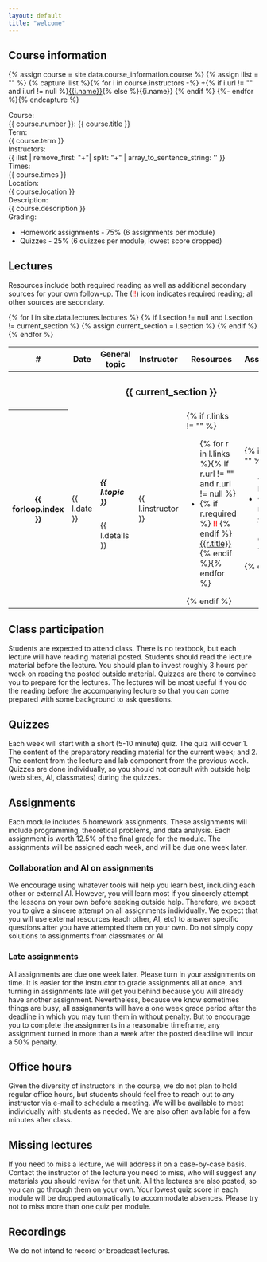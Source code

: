```yaml
---
layout: default
title: "welcome"
---
```


## Course information

{% assign course = site.data.course_information.course %}
{% assign ilist = "" %}
{% capture ilist %}{% for i in course.instructors -%}
  +{% if i.url != "" and i.url != null %}<a href="{{i.url}}">{{i.name}}</a>{% else %}{{i.name}}
  {% endif %} 
  {%- endfor %}{% endcapture %}



<div class="container">
  <div class="row align-items-baseline">
    <div class="col-2 text-end fs-5">Course:</div>
    <div class="col-6">{{ course.number }}: {{ course.title }}</div>
</div>
  <div class="row align-items-baseline">
    <div class="col-2 fs-5 text-end">Term:</div>
    <div class="col-6">{{ course.term }}</div>
  </div>
  <div class="row align-items-baseline">
    <div class="col-2 fs-5 text-end">Instructors:</div>
    <div class="col-6 ">{{ ilist | remove_first: "+"| split: "+" | array_to_sentence_string: '' }}</div>
  </div>  
  <div class="row align-items-baseline">
    <div class="col-2 fs-5 text-end">Times:</div>
    <div class="col-6 ">{{ course.times }}</div>
  </div>
  <div class="row align-items-baseline">
    <div class="col-2 fs-5 text-end">Location:</div>
    <div class="col-6 ">{{ course.location }}</div>
  </div>
  <div class="row align-items-baseline">
    <div class="col-2 fs-5 text-end">Description:</div>
    <div class="col-10 ">{{ course.description }}</div>
  </div>
  <div class="row align-items-baseline">
    <div class="col-2 fs-5 text-end">Grading:</div>
    <div class="col-10 ">
      <ul>
        <li>Homework assignments - 75% (6 assignments per module)</li>
        <li>Quizzes - 25% (6 quizzes per module, lowest score dropped)</li>
      </ul>
    </div>
  </div>   
</div>

## Lectures

Resources include both required reading as well as additional secondary sources for your own follow-up. The (<span style="color:red">!!</span>) icon indicates required reading; all other sources are secondary.

<table class="table">
  <thead>
    <tr>
      <th scope="col" width="2%">#</th>
      <th scope="col" width="3%">Date</th>
      <th scope="col" width="35%">General topic</th>
      <th scope="col" width="15%">Instructor</th>
      <th scope="col" width="25%">Resources</th>
      <th scope="col" width="15%">Assignments/Quizzes</th>
    </tr>
  </thead>
  <tbody>
    {% for l in site.data.lectures.lectures %}
    {% if l.section != null and l.section != current_section %}
    {% assign current_section = l.section %}
    <tr>
      <th colspan="6" class="bg-secondary"><h3 class="text-light">{{ current_section }}</h3></th>
    </tr>
    {% endif %}
    <tr>
      <th scope="row">{{ forloop.index }}</th>
      <td>{{ l.date }}</td>
      <td><h5 class="">{{ l.topic }}</h5><span class="text-secondary">{{ l.details }}</span></td>
      <td>{{ l.instructor }}</td>
      <td>
        {% if r.links != "" %}<ul class="m-0 p-0">{% for r in l.links %}{% if r.url != "" and r.url != null %}
          <li class="text-secondary">{% if r.required %} <span style="color:red">!!</span> {% endif %}<a href="{{ r.url }}">{{r.title}}</a></li>{% endif %}{% endfor %}</ul>{% endif %}
      </td>
      <td>{% if r.assignments != "" %}<ul class="m-0 p-0">{% for r in l.assignments %}
          <li class="text-secondary">{% if r.url != "" and r.url != null %}<a href="{{ r.url }}">{{r.title}}</a>{% else %}{{r.title}}{% endif %}</li>{% endfor %}</ul>{% endif %}</td>
    </tr>
    {% endfor %}
  </tbody>
</table>

## Class participation

Students are expected to attend class. There is no textbook, but each lecture will have reading material posted. Students should read the lecture material before the lecture. You should plan to invest roughly 3 hours per week on reading the posted outside material. Quizzes are there to convince you to prepare for the lectures. The lectures will be most useful if you do the reading before the accompanying lecture so that you can come prepared with some background to ask questions.

## Quizzes

Each week will start with a short (5-10 minute) quiz. The quiz will cover 1. The content of the preparatory reading material for the current week; and 2. The content from the lecture and lab component from the previous week. Quizzes are done individually, so you should not consult with outside help (web sites, AI, classmates) during the quizzes.

## Assignments

Each module includes 6 homework assignments. These assignments will include programming, theoretical problems, and data analysis. Each assignment is worth 12.5% of the final grade for the module. The assignments will be assigned each week, and will be due one week later.

### Collaboration and AI on assignments

We encourage using whatever tools will help you learn best, including each other or external AI. However, you will learn most if you sincerely attempt the lessons on your own before seeking outside help. Therefore, we expect you to give a sincere attempt on all assignments individually. We expect that you will use external resources (each other, AI, etc) to answer specific questions after you have attempted them on your own. Do not simply copy solutions to assignments from classmates or AI.

<!-- Students should complete assignments individually. We want you to work together at the level of sharing ideas, concepts, or suggested functions or reading material. You should not share or seek out completed solutions to the assignments. -->

### Late assignments

All assignments are due one week later. Please turn in your assignments on time. It is easier for the instructor to grade assignments all at once, and turning in assignments late will get you behind because you will already have another assignment. Nevertheless, because we know sometimes things are busy, all assignments will have a one week grace period after the deadline in which you may turn them in without penalty. But to encourage you to complete the assignments in a reasonable timeframe, any assignment turned in more than a week after the posted deadline will incur a 50% penalty.

## Office hours

Given the diversity of instructors in the course, we do not plan to hold regular office hours, but students should feel free to reach out to any instructor via e-mail to schedule a meeting. We will be available to meet individually with students as needed. We are also often available for a few minutes after class.

## Missing lectures

If you need to miss a lecture, we will address it on a case-by-case basis. Contact the instructor of the lecture you need to miss, who will suggest any materials you should review for that unit. All the lectures are also posted, so you can go through them on your own. Your lowest quiz score in each module will be dropped automatically to accommodate absences. Please try not to miss more than one quiz per module.

## Recordings

We do not intend to record or broadcast lectures.
